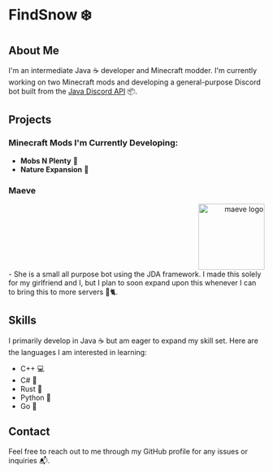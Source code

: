 # FindSnow ❄️

## About Me

I'm an intermediate Java ☕️ developer and Minecraft modder. I'm currently working on two Minecraft mods and developing a general-purpose Discord bot built from the [Java Discord API](https://github.com/Discord4J/Discord4J) 📦.

## Projects

### Minecraft Mods I'm Currently Developing:
- **Mobs N Plenty** 🐉
- **Nature Expansion** 🌳

### Maeve
<div style="text-align: right;">
   <img src="https://github.com/user-attachments/assets/0f3f1139-dc94-411f-9a38-06a21fe40cb2" width="130" alt="maeve logo">
</div>
- She is a small all purpose bot using the JDA framework. I made this solely for my girlfriend and I, but I plan to soon expand upon this whenever I can to bring this to more servers 🤖🐈.

## Skills

I primarily develop in Java ☕️ but am eager to expand my skill set. Here are the languages I am interested in learning:
- C++ 💻
- C# 🔧
- Rust 🦀
- Python 🐍
- Go 🚀

## Contact

Feel free to reach out to me through my GitHub profile for any issues or inquiries 📬.
